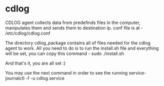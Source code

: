 # cdlog
CDLOG agent collects data from predefinds files in the computer, manipulates them and sends them to destination ip.
conf file is at - /etc/cdlog/cdlog.conf

The directory cdlog_package contains all of files needed for the cdlog agent to work.
All you need to do is to run the install.sh file and everything will be set, you can copy this command - 
sudo ./install.sh

And that's it, you are all set :)

You may use the next command in order to see the running service-
journalctl -f -u cdlog.service